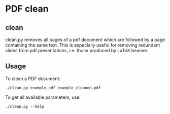 PDF clean
=========

clean
-----

clean.py removes all pages of a pdf document which are followed by a page containing the same text. This is especially useful for removing redundant slides from pdf presentations, i.e. those produced by LaTeX beamer.


Usage
-----

To clean a PDF document:

    ./clean.py example.pdf example_cleaned.pdf

To get all available parameters, use:

    ./clean.py --help

